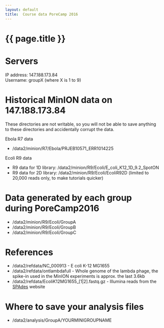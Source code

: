 ```yaml
---
layout: default
title:  Course data PoreCamp 2016
---
```


# {{ page.title }}

# Servers

IP address: 147.188.173.84  
Username: groupX (where X is 1 to 9)

# Historical MinION data on 147.188.173.84

These directories are not writable, so you will not be able to save anything to these directories and accidentally corrupt the data.

Ebola R7 data

- /data2/minion/R7/Ebola/PRJEB10571_ERR1014225  

Ecoli R9 data

- R9 data for 1D library: /data2/minion/R9/Ecoli/E_coli_K12_1D_9.2_SpotON
- R9 data for 2D library: /data2/minion/R9/Ecoli/EcoliR92D (limited to 20,000 reads only, to make tutorials quicker)

# Data generated by each group during PoreCamp2016

- /data2/minion/R9/Ecoli/GroupA
- /data2/minion/R9/Ecoli/GroupB
- /data2/minion/R9/Ecoli/GroupC

# References

- /data2/refdata/NC_000913 - E coli K-12 MG1655
- /data2/refdata/ontlambdafull - Whole genome of the lambda phage, the spike-in used in the MinION experiments is approx. the last 3.6kb
- /data2/refdata/EcoliK12MG1655_[1|2].fastq.gz - Illumina reads from the [SPAdes](http://spades.bioinf.spbau.ru/spades_test_datasets/ecoli_mc/) website

# Where to save your analysis files

- /data2/analysis/GroupA/YOURMINIGROUPNAME

